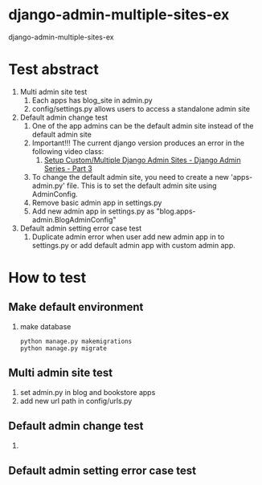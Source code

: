 # django-admin-multiple-sites-ex
django-admin-multiple-sites-ex

# Test abstract
1. Multi admin site test
   1. Each apps has blog_site in admin.py
   2. config/settings.py allows users to access a standalone admin site
2. Default admin change test
   1. One of the app admins can be the default admin site instead of the default admin site
   2. Important!!! The current django version produces an error in the following video class:
      1. [Setup Custom/Multiple Django Admin Sites - Django Admin Series - Part 3](https://www.youtube.com/watch?v=QCnefsgalF8&list=PLOLrQ9Pn6cazhaxNDhcOIPYXt2zZhAXKO&index=3)
   3. To change the default admin site, you need to create a new 'apps-admin.py' file. This is to set the default admin site using AdminConfig.
   4. Remove basic admin app in settings.py
   5. Add new admin app in settings.py as "blog.apps-admin.BlogAdminConfig"
3. Default admin setting error case test
   1. Duplicate admin error when user add new admin app in to settings.py or add default admin app with custom admin app.

# How to test
## Make default environment
1. make database
    ```
    python manage.py makemigrations
    python manage.py migrate
    ```
## Multi admin site test
1. set admin.py in blog and bookstore apps
2. add new url path in config/urls.py
## Default admin change test
1. 

## Default admin setting error case test